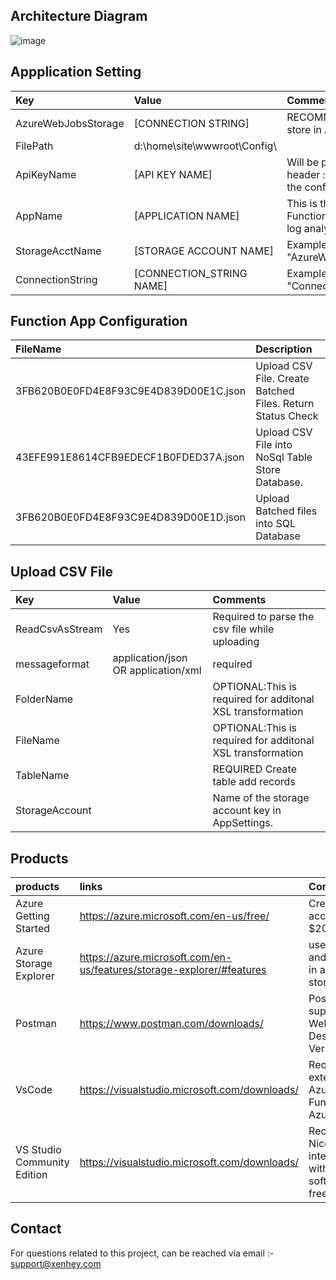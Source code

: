 ## Architecture Diagram

![image](https://user-images.githubusercontent.com/15838780/149241508-67d1d0af-9aea-47e3-abc2-335e891fafdc.png)


## Appplication Setting 

|Key|Value | Comment|
|:----|:----|:----|
|AzureWebJobsStorage|[CONNECTION STRING]|RECOMMENDATION :  store in AzureKey Vault.|
|FilePath| d:\home\site\wwwroot\Config\ |
|ApiKeyName|[API KEY NAME]|Will be passed in the header  :  the file name of the config.
|AppName| [APPLICATION NAME]| This is the name of the Function App. Used in log analytics|
|StorageAcctName|[STORAGE ACCOUNT NAME]|Example  "AzureWebJobsStorage"|
|ConnectionString|[CONNECTION_STRING NAME]|Example  "ConnectionString"|


## Function App  Configuration 


|FileName|Description|
|:----|:----|
|3FB620B0E0FD4E8F93C9E4D839D00E1C.json| Upload CSV File. Create Batched Files. Return Status Check|
|43EFE991E8614CFB9EDECF1B0FDED37A.json| Upload CSV File into NoSql Table Store Database.|
|3FB620B0E0FD4E8F93C9E4D839D00E1D.json| Upload Batched files into SQL Database|



## Upload CSV File

|Key|Value|Comments|
|:----|:----|:----|
|ReadCsvAsStream|Yes| Required to parse the csv file while uploading|
|messageformat|application/json OR application/xml| required|
|FolderName||OPTIONAL:This is required for additonal XSL transformation |
|FileName||OPTIONAL:This is required for additonal XSL transformation |
|TableName|<AZURE TABLE NAME>| REQUIRED Create table add records|
|StorageAccount|<STORAGE ACCOUNT KEY>| Name of the  storage account key in AppSettings.|



  
  
  ## Products

|products|links|Comments|
|:----|:----|:----|
|Azure Getting Started |https://azure.microsoft.com/en-us/free/| Create free account + $200 in Credit|
|Azure Storage Explorer|https://azure.microsoft.com/en-us/features/storage-explorer/#features|useful view and query data in azure table storage|
|Postman|https://www.postman.com/downloads/|Postman supports the Web or Desktop Version|
|VsCode| https://visualstudio.microsoft.com/downloads/ |  Required extensions. Azure Functions, Azure Account
|VS Studio Community Edition |https://visualstudio.microsoft.com/downloads/| Recommended. Nice intergration with Azure. software is free.

  
  ## Contact
  
For questions related to this project, can be reached via email :- support@xenhey.com
